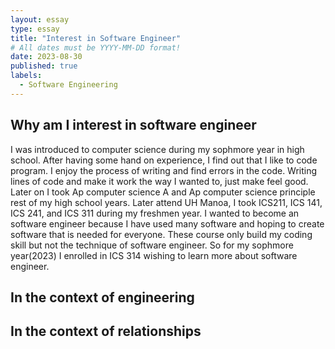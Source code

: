 ```yaml
---
layout: essay
type: essay
title: "Interest in Software Engineer"
# All dates must be YYYY-MM-DD format!
date: 2023-08-30
published: true
labels:
  - Software Engineering
---
```


## Why am I interest in software engineer

I was introduced to computer science during my sophmore year in high school. After having some hand on experience, I find out that I like to code program. I enjoy the process of writing and find errors in the code. Writing lines of code and make it work the way I wanted to, just make feel good. Later on I took Ap computer science A and Ap computer science principle rest of my high school years. Later attend UH Manoa, I took ICS211, ICS 141, ICS 241, and ICS 311 during my freshmen year. I wanted to become an software engineer because I have used many software and hoping to create software that is needed for everyone. These course only build my coding skill but not the technique of software engineer. So for my sophmore year(2023) I enrolled in ICS 314 wishing to learn more about software engineer.



## In the context of engineering



## In the context of relationships

